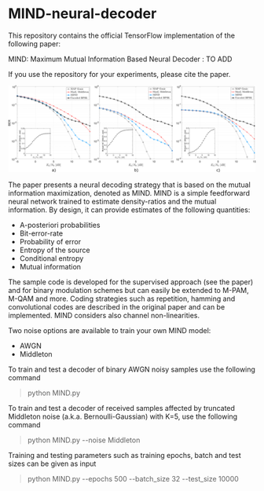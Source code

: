 # MIND-neural-decoder

This repository contains the official TensorFlow implementation of the following paper:

MIND: Maximum Mutual Information Based Neural Decoder : TO ADD

If you use the repository for your experiments, please cite the paper.

<img src="https://github.com/nuletizia/MIND-neural-decoder/blob/main/teaser.png" width=1000>


The paper presents a neural decoding strategy that is based on the mutual information maximization, denoted as MIND.
MIND is a simple feedforward neural network trained to estimate density-ratios and the mutual information. By design, it can provide estimates of the following quantities:
- A-posteriori probabilities
- Bit-error-rate
- Probability of error
- Entropy of the source
- Conditional entropy
- Mutual information

The sample code is developed for the supervised approach (see the paper) and for binary modulation schemes but can easily be extended to M-PAM, M-QAM and more. Coding strategies such as repetition, hamming and convolutional codes are described in the original paper and can be implemented. MIND considers also channel non-linearities.

Two noise options are available to train your own MIND model:
- AWGN
- Middleton

To train and test a decoder of binary AWGN noisy samples use the following command
> python MIND.py

To train and test a decoder of received samples affected by truncated Middleton noise (a.k.a. Bernoulli-Gaussian) with K=5, use the following command
> python MIND.py --noise Middleton

Training and testing parameters such as training epochs, batch and test sizes can be given as input
> python MIND.py --epochs 500 --batch_size 32 --test_size 10000
